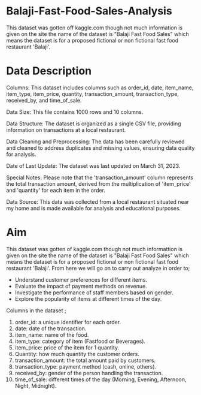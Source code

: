 # Balaji-Fast-Food-Sales-Analysis
This dataset was gotten off kaggle.com though not much information is given on the site the name of the dataset is "Balaji Fast Food Sales" which means the dataset is for a proposed fictional or non fictional fast food restaurant 'Balaji'.

# Data Description 
Columns: This dataset includes columns such as order_id, date, item_name, item_type, item_price, quantity, transaction_amount, transaction_type, received_by, and time_of_sale.

Data Size: This file contains 1000 rows and 10 columns.

Data Structure: The dataset is organized as a single CSV file, providing information on transactions at a local restaurant.

Data Cleaning and Preprocessing: The data has been carefully reviewed and cleaned to address duplicates and missing values, ensuring data quality for analysis.

Date of Last Update: The dataset was last updated on March 31, 2023.

Special Notes: Please note that the 'transaction_amount' column represents the total transaction amount, derived from the multiplication of 'item_price' and 'quantity' for each item in the order.

Data Source: This data was collected from a local restaurant situated near my home and is made available for analysis and educational purposes.

# Aim 
This dataset was gotten of kaggle.com though not much informattion is given on the site the name of the dataset is "Balaji Fast Food Sales" which means the dataset is for a proposed fictional or non fictional fast food restaurant 'Balaji'. From here we will go on to carry out analyze in order to;

* Understand customer preferences for different items.
* Evaluate the impact of payment methods on revenue.
* Investigate the performance of staff members based on gender.
* Explore the popularity of items at different times of the day.

Columns in the dataset ; 

1) order_id: a unique identifier for each order.
2) date: date of the transaction.
3) item_name: name of the food.
4) item_type: category of item (Fastfood or Beverages).
5) item_price: price of the item for 1 quantity.
6) Quantity: how much quantity the customer orders.
7) transaction_amount: the total amount paid by customers.
8) transaction_type: payment method (cash, online, others).
9) received_by: gender of the person handling the transaction.
10) time_of_sale: different times of the day (Morning, Evening, Afternoon, Night, Midnight).
